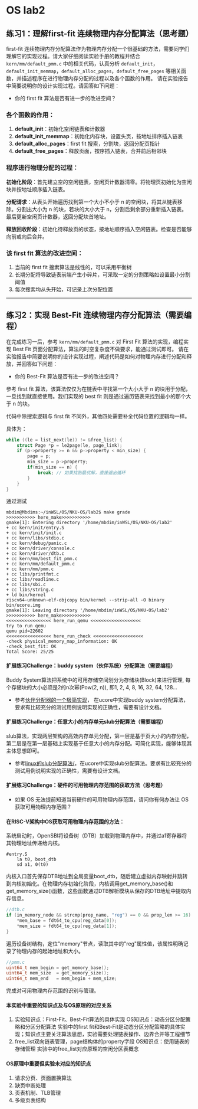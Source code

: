 # OS lab2

## 练习1：理解first-fit 连续物理内存分配算法（思考题）

first-fit 连续物理内存分配算法作为物理内存分配一个很基础的方法，需要同学们理解它的实现过程。请大家仔细阅读实验手册的教程并结合 `kern/mm/default_pmm.c` 中的相关代码，认真分析 `default_init`，`default_init_memmap`，`default_alloc_pages`，`default_free_pages` 等相关函数，并描述程序在进行物理内存分配的过程以及各个函数的作用。 请在实验报告中简要说明你的设计实现过程。请回答如下问题：

- 你的 first fit 算法是否有进一步的改进空间？

### 各个函数的作用：

1. **default_init**：初始化空闲链表和计数器
2. **default_init_memmap**：初始化内存块，设置头页，按地址排序插入链表
3. **default_alloc_pages**：first fit 搜索，分割块，返回分配页指针
4. **default_free_pages**：释放页面，按序插入链表，合并前后相邻块

### 程序进行物理分配的过程：

**初始化阶段**：首先建立空的空闲链表，空闲页计数器清零。将物理页初始化为空闲块并按地址顺序插入链表。

**分配请求**：从表头开始遍历找到第一个大小不小于 n 的空闲块，将其从链表移除。分割出大小为 n 的块，若块的大小大于 n，分割后剩余部分重新插入链表。最后更新空闲页计数器，返回分配块首地址。

**释放回收阶段**：初始化待释放页的状态，按地址顺序插入空闲链表。检查是否能够向前或向后合并。

### 该 first fit 算法的改进空间：

1. 当前的 first fit 搜索算法是线性的，可以采用平衡树
2. 长期分配将导致链表前端产生小碎片，可采取一定的分割策略如设置最小分割阈值
3. 每次搜索均从头开始，可记录上次分配位置

---

## 练习2：实现 Best-Fit 连续物理内存分配算法（需要编程）

在完成练习一后，参考 `kern/mm/default_pmm.c` 对 First Fit 算法的实现，编程实现 Best Fit 页面分配算法，算法的时空复杂度不做要求，能通过测试即可。 请在实验报告中简要说明你的设计实现过程，阐述代码是如何对物理内存进行分配和释放，并回答如下问题：

- 你的 Best-Fit 算法是否有进一步的改进空间？

参考 first fit 算法，该算法仅仅为在链表中寻找第一个大小大于 n 的块用于分配，一旦找到就直接使用。我们实现的 best fit 则是通过遍历链表来找到最小的那个大于 n 的块。

代码中除搜索逻辑与 first fit 不同外，其他四处需要补全代码位置的逻辑均一样。

具体为：

```c
while ((le = list_next(le)) != &free_list) {
    struct Page *p = le2page(le, page_link);
    if (p->property >= n && p->property < min_size) {
        page = p;
        min_size = p->property;
        if(min_size == n) {
            break; // 如果找到最优解，直接退出循环
        }
    }
}
```
通过测试
``` 
mbdim@Mbdims:~/inWSL/OS/NKU-OS/lab2$ make grade
>>>>>>>>>>> here_make>>>>>>>>>>>
gmake[1]: Entering directory '/home/mbdim/inWSL/OS/NKU-OS/lab2'
+ cc kern/init/entry.S
+ cc kern/init/init.c
+ cc kern/libs/stdio.c
+ cc kern/debug/panic.c
+ cc kern/driver/console.c
+ cc kern/driver/dtb.c
+ cc kern/mm/best_fit_pmm.c
+ cc kern/mm/default_pmm.c
+ cc kern/mm/pmm.c
+ cc libs/printfmt.c
+ cc libs/readline.c
+ cc libs/sbi.c
+ cc libs/string.c
+ ld bin/kernel
riscv64-unknown-elf-objcopy bin/kernel --strip-all -O binary bin/ucore.img
gmake[1]: Leaving directory '/home/mbdim/inWSL/OS/NKU-OS/lab2'
>>>>>>>>>>> here_make>>>>>>>>>>>
<<<<<<<<<<<<<<<<< here_run_qemu <<<<<<<<<<<<<<<<<<<
try to run qemu
qemu pid=22602
<<<<<<<<<<<<<<<<< here_run_check <<<<<<<<<<<<<<<<<<<
-check physical_memory_map_information: OK
-check_best_fit: OK
Total Score: 25/25
```
#### 扩展练习Challenge：buddy system（伙伴系统）分配算法（需要编程）

Buddy System算法把系统中的可用存储空间划分为存储块(Block)来进行管理, 每个存储块的大小必须是2的n次幂(Pow(2, n)), 即1, 2, 4, 8, 16, 32, 64, 128...

 -  参考[伙伴分配器的一个极简实现](http://coolshell.cn/articles/10427.html)， 在ucore中实现buddy system分配算法，要求有比较充分的测试用例说明实现的正确性，需要有设计文档。
 
#### 扩展练习Challenge：任意大小的内存单元slub分配算法（需要编程）

slub算法，实现两层架构的高效内存单元分配，第一层是基于页大小的内存分配，第二层是在第一层基础上实现基于任意大小的内存分配。可简化实现，能够体现其主体思想即可。

 - 参考[linux的slub分配算法/](http://www.ibm.com/developerworks/cn/linux/l-cn-slub/)，在ucore中实现slub分配算法。要求有比较充分的测试用例说明实现的正确性，需要有设计文档。

#### 扩展练习Challenge：硬件的可用物理内存范围的获取方法（思考题）
  - 如果 OS 无法提前知道当前硬件的可用物理内存范围，请问你有何办法让 OS 获取可用物理内存范围？

#### 在RISC-V架构中OS获取可用物理内存范围的方法：
系统启动时，OpenSBI将设备树（DTB）加载到物理内存中，并通过a1寄存器将其物理地址传递给内核。
```assembly
#entry.S
    la t0, boot_dtb
    sd a1, 0(t0)
```
内核入口首先保存DTB地址到全局变量boot_dtb，随后建立虚拟内存映射并跳转到内核初始化。在物理内存初始化阶段，内核调用get_memory_base()和get_memory_size()函数，这些函数通过DTB解析模块从保存的DTB地址中提取内存信息。
```c
//dtb.c
if (in_memory_node && strcmp(prop_name, "reg") == 0 && prop_len >= 16) {
    *mem_base = fdt64_to_cpu(reg_data[0]);
    *mem_size = fdt64_to_cpu(reg_data[1]);
}
```
遍历设备树结构，定位"memory"节点，读取其中的"reg"属性值，该属性明确记录了物理内存的起始地址和大小。
```c
//pmm.c
uint64_t mem_begin = get_memory_base();
uint64_t mem_size  = get_memory_size();
uint64_t mem_end   = mem_begin + mem_size;
```
完成对可用物理内存范围的识别与管理。

#### 本实验中重要的知识点及与OS原理的对应关系
1.	实验知识点：First-Fit、Best-Fit算法的具体实现
OS知识点：动态分区分配策略和分区分配算法
实验中的first fit和Best-Fit是动态分区分配策略的具体实现；知识点主要关注算法思想，实验需要处理链表操作、边界合并等工程细节
2.	free_list双向链表管理，page结构体的property字段
OS知识点：使用链表的存储管理
实验中的free_list对应原理的空闲分区表概念


#### OS原理中重要但实验未对应的知识点
1.	请求分页、页面置换算法
2.	缺页中断处理
3.	页表机制、TLB管理
4.	多级页表结构
